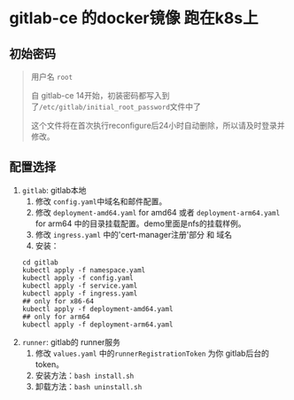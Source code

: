 # gitlab-ce 的docker镜像 跑在k8s上

## 初始密码
> 用户名 `root`
> 
> 自 gitlab-ce 14开始，初装密码都写入到了`/etc/gitlab/initial_root_password`文件中了
> 
> 这个文件将在首次执行reconfigure后24小时自动删除，所以请及时登录并修改。
> 
## 配置选择
1. `gitlab`: gitlab本地
   1. 修改 `config.yaml`中域名和邮件配置。
   2. 修改 `deployment-amd64.yaml` for amd64 或者 `deployment-arm64.yaml` for arm64 中的目录挂载配置。demo里面是nfs的挂载样例。
   3. 修改 `ingress.yaml` 中的'cert-manager注册'部分 和 域名
   4. 安装：
   ```shell
   cd gitlab
   kubectl apply -f namespace.yaml
   kubectl apply -f config.yaml  
   kubectl apply -f service.yaml  
   kubectl apply -f ingress.yaml
   ## only for x86-64  
   kubectl apply -f deployment-amd64.yaml
   ## only for arm64
   kubectl apply -f deployment-arm64.yaml
   ```
2. `runner`: gitlab的 runner服务
   1. 修改 `values.yaml` 中的`runnerRegistrationToken` 为你 gitlab后台的token。
   2. 安装方法：`bash install.sh` 
   3. 卸载方法：`bash uninstall.sh`